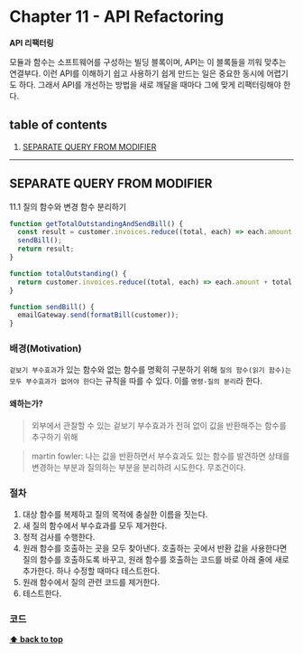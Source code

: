 # Chapter 11 - API Refactoring
**API 리팩터링**

모듈과 함수는 소프트웨어를 구성하는 빌딩 블록이며, API는 이 블록들을 끼워 맞추는 연결부다. 이런 API를 이해하기 쉽고 사용하기 쉽게 만드는 일은 중요한 동시에 어렵기도 하다. 그래서 API를 개선하는 방법을 새로 깨달을 때마다 그에 맞게 리팩터링해야 한다.



## table of contents
1. [SEPARATE QUERY FROM MODIFIER](#SEPARATE-QUERY-FROM-MODIFIER)



---


## SEPARATE QUERY FROM MODIFIER
11.1 질의 함수와 변경 함수 분리하기

```js
function getTotalOutstandingAndSendBill() {
  const result = customer.invoices.reduce((total, each) => each.amount + total, 0);
  sendBill();
  return result;
}
```

```js
function totalOutstanding() {
  return customer.invoices.reduce((total, each) => each.amount + total, 0);
}

function sendBill() {
  emailGateway.send(formatBill(customer));
}
```

### 배경(Motivation)
`겉보기 부수효과`가 있는 함수와 없는 함수를 명확히 구분하기 위해 `질의 함수(읽기 함수)는 모두 부수효과가 없어야 한다`는 규칙을 따를 수 있다. 이를 `명령-질의 분리`라 한다.


#### 왜하는가?
> 외부에서 관찰할 수 있는 겉보기 부수효과가 전혀 없이 값을 반환해주는 함수를 추구하기 위해

> martin fowler: 나는 값을 반환하면서 부수효과도 있는 함수를 발견하면 상태를 변경하는 부분과 질의하는 부분을 분리하려 시도한다. 무조건이다.


### 절차
1. 대상 함수를 복제하고 질의 목적에 충실한 이름을 짓는다.
1. 새 질의 함수에서 부수효과를 모두 제거한다.
1. 정적 검사를 수행한다.
1. 원래 함수를 호출하는 곳을 모두 찾아낸다. 호출하는 곳에서 반환 값을 사용한다면 질의 함수를 호출하도록 바꾸고, 원래 함수를 호출하는 코드를 바로 아래 줄에 새로 추가한다. 하나 수정할 때마다 테스트한다. 
1. 원래 함수에서 질의 관련 코드를 제거한다.
1. 테스트한다.


### 코드


**[⬆ back to top](#table-of-contents)**